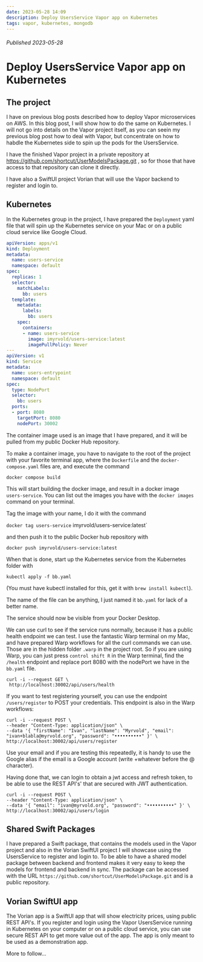 ```yaml
---
date: 2023-05-28 14:09
description: Deploy UsersService Vapor app on Kubernetes
tags: vapor, kubernetes, mongodb
---
```

###### Published 2023-05-28
# Deploy UsersService Vapor app on Kubernetes

## The project

I have on previous blog posts described how to deploy Vapor microservices on AWS. In this blog post, I will show how to do the same on Kubernetes. I will not go into details on the Vapor project itself, as you can seein my previous blog post how to deal with Vapor, but concentrate on how to habdle the Kubernetes side to spin up the pods for the UsersService.

I have the finished Vapor project in a private repository at https://github.com/shortcut/UserModelsPackage.git , so for those that have access to that repository can clone it directly.

I have also a SwiftUI project Vorian that will use the Vapor backend to register and login to.

## Kubernetes

In the Kubernetes group in the project, I have prepared the `Deployment` yaml file that will spin up the Kubernetes service on your Mac or on a public cloud service like Google Cloud.

```yaml
apiVersion: apps/v1
kind: Deployment
metadata:
  name: users-service
  namespace: default
spec:
  replicas: 1
  selector:
    matchLabels:
      bb: users
  template:
    metadata:
      labels:
        bb: users
    spec:
      containers:
      - name: users-service
        image: imyrvold/users-service:latest
        imagePullPolicy: Never
---
apiVersion: v1
kind: Service
metadata:
  name: users-entrypoint
  namespace: default
spec:
  type: NodePort
  selector:
    bb: users
  ports:
  - port: 8080
    targetPort: 8080
    nodePort: 30002
```

The container image used is an image that I have prepared, and it will be pulled from my public Docker Hub repository.

To make a container image, you have to navigate to the root of the project with your favorite terminal app, where the `Dockerfile` and the `docker-compose.yaml` files are, and execute the command

`docker compose build`

This will start building the docker image, and result in a docker image `users-service`. You can list out the images you have with the `docker images` command on your terminal.

Tag the image with your name, I do it with the command

`docker tag users-service` imyrvold/users-service:latest`

and then push it to the public Docker hub repository with 

`docker push imyrvold/users-service:latest`

When that is done, start up the Kubernetes service from the Kubernetes folder with

`kubectl apply -f bb.yaml`

(You must have kubectl installed for this, get it with `brew install kubectl`).

The name of the file can be anything, I just named it `bb.yaml` for lack of a better name.

The service should now be visible from your Docker Desktop.

We can use curl to see if the service runs normally, because it has a public health endpoint we can test. I use the fantastic Warp terminal on my Mac, and have prepared Warp workflows for all the curl commands we can use. Those are in the hidden folder `.warp` in the project root. So if you are using Warp, you can just press `control shift R` in the Warp terminal, find the `/health` endpoint and replace port 8080 with the nodePort we have in the `bb.yaml` file. 

```
curl -i --request GET \
 http://localhost:30002/api/users/health
```

If you want to test registering yourself, you can use the endpoint `/users/register` to POST your credentials. This endpoint is also in the Warp workflows:

```
curl -i --request POST \
--header "Content-Type: application/json" \
--data '{ "firstName": "Ivan", "lastName": "Myrvold", "email": "ivan+blabla@myrvold.org", "password": "••••••••••" }' \
http://localhost:30002/api/users/register
```

Use your email and if you are testing this repeatedly, it is handy to use the Google alias if the email is a Google account (write +whatever before the @ character).

Having done that, we can login to obtain a jwt access and refresh token, to be able to use the REST API's' that are secured with JWT authentication. 

```
curl -i --request POST \
--header "Content-Type: application/json" \
--data '{ "email": "ivan@myrvold.org", "password": "••••••••••" }' \
http://localhost:30002/api/users/login
```

## Shared Swift Packages

I have prepared a Swift package, that contains the models used in the Vapor project and also in the Vorian SwiftUI project I will showcase using the UsersService to register and login to. To be able to have a shared model package between backend and frontend makes it very easy to keep the models for frontend and backend in sync. The package can be accessed with the URL `https://github.com/shortcut/UserModelsPackage.git` and is a public repository.


## Vorian SwiftUI app

The Vorian app is a SwiftUI app that will show electricity prices, using public REST API's. If you register and login using the Vapor UsersService running in Kubernetes on your computer or on a public cloud service, you can use secure REST API to get more value out of the app. The app is only meant to be used as a demonstration app.

More to follow...
